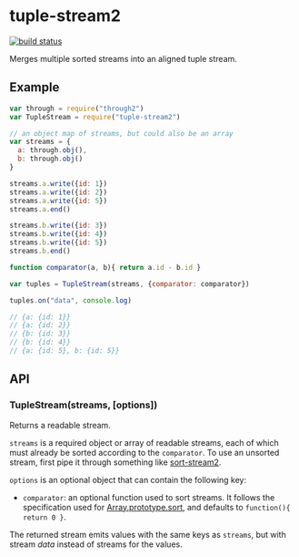 tuple-stream2
=============

[![build status](https://secure.travis-ci.org/jed/tuple-stream2.svg)](http://travis-ci.org/jed/tuple-stream2)

Merges multiple sorted streams into an aligned tuple stream.

Example
-------

```javascript
var through = require("through2")
var TupleStream = require("tuple-stream2")

// an object map of streams, but could also be an array
var streams = {
  a: through.obj(),
  b: through.obj()
}

streams.a.write({id: 1})
streams.a.write({id: 2})
streams.a.write({id: 5})
streams.a.end()

streams.b.write({id: 3})
streams.b.write({id: 4})
streams.b.write({id: 5})
streams.b.end()

function comparator(a, b){ return a.id - b.id }

var tuples = TupleStream(streams, {comparator: comparator})

tuples.on("data", console.log)

// {a: {id: 1}}
// {a: {id: 2}}
// {b: {id: 3}}
// {b: {id: 4}}
// {a: {id: 5}, b: {id: 5}}
```

API
---

### TupleStream(streams, [options])

Returns a readable stream.

`streams` is a required object or array of readable streams, each of which must already be sorted according to the `comparator`. To use an unsorted stream, first pipe it through something like [sort-stream2](https://github.com/jed/sort-stream2).

`options` is an optional object that can contain the following key:

- `comparator`: an optional function used to sort streams. It follows the specification used for [Array.prototype.sort](https://developer.mozilla.org/en-US/docs/Web/JavaScript/Reference/Global_Objects/Array/sort), and defaults to `function(){ return 0 }`.

The returned stream emits values with the same keys as `streams`, but with stream _data_ instead of streams for the values.
